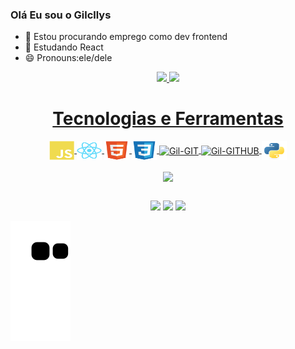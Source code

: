 ### Olá Eu sou o Gilcllys 

- 🔭 Estou procurando emprego como dev frontend
- 🌱 Estudando React
- 😄 Pronouns:ele/dele

<div align="center">
  <a href="https://github.com/gilcllys">
  <img height="180em" src="https://github-readme-stats.vercel.app/api?username=gilcllys&show_icons=true&theme=dracula&include_all_commits=true&count_private=true"/>
  <img height="180em" src="https://github-readme-stats.vercel.app/api/top-langs/?username=gilcllys&layout=compact&langs_count=7&theme=dracula"/>
</div>
      
<div align="center"> 
 <h1 align="center"> Tecnologias e Ferramentas </h1>
<div style="display: inline_block">
  <img align="center" alt="Gil-Js" height="30" width="40" src="https://raw.githubusercontent.com/devicons/devicon/master/icons/javascript/javascript-plain.svg">
  <img align="center" alt="Gil-React" height="30" width="40" src="https://raw.githubusercontent.com/devicons/devicon/master/icons/react/react-original.svg">
  <img align="center" alt="Gil-HTML" height="30" width="40" src="https://raw.githubusercontent.com/devicons/devicon/master/icons/html5/html5-original.svg">
  <img align="center" alt="Gil-CSS" height="30" width="40" src="https://raw.githubusercontent.com/devicons/devicon/master/icons/css3/css3-original.svg">
  <img align="center" alt="Gil-GIT" height="30" width="40" src="https://cdn.jsdelivr.net/gh/devicons/devicon/icons/git/git-original.svg" />
  <img align="center" alt="Gil-GITHUB" height="30" width="40" src="https://cdn.jsdelivr.net/gh/devicons/devicon/icons/github/github-original.svg" />
  <img align="center" alt="Gil-Python" height="30" width="40" src="https://raw.githubusercontent.com/devicons/devicon/master/icons/python/python-original.svg">
</div>
 <br>
  <img align="center" src="https://c.tenor.com/BJxE_vQUoY0AAAAd/hey-there-turn-around.gif" width="350"> 
</div>
 
##

<div align="center">
  <a href="https://www.instagram.com/gilcllys_costa" target="_blank"><img src="https://img.shields.io/badge/-Instagram-%23E4405F?style=for-the- badge&logo=instagram&logoColor=white" target="_blank"></a>
  <a href = "mailto:gilcllyscosta@gmail.com"><img src="https://img.shields.io/badge/-Gmail-%23333?style=for-the-badge&logo=gmail&logoColor=white" target="_blank"></a>
  <a href="www.linkedin.com/in/dev-gilcllys-costa" target="_blank"><img src="https://img.shields.io/badge/-LinkedIn-%230077B5?style=for-the-badge&logo=linkedin&logoColor=white" target="_blank"></a> 
</div> 
  
![Snake animation](https://github.com/gilcllys/gilcllys/blob/output/github-contribution-grid-snake.svg)  
 
